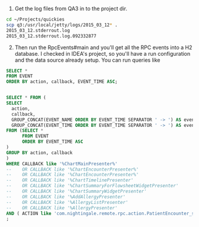 1. Get the log files from QA3 in to the project dir.
```bash
cd ~/Projects/quickies
scp q3:/usr/local/jetty/logs/2015_03_12* .
2015_03_12.stderrout.log                                                                                                                                                                                                                                                                                                                       100%   32MB  10.6MB/s   00:03    
2015_03_12.stderrout.log.092332877
```
         
2. Then run the RpcEvents#main and you'll get all the RPC events into a H2 database. I checked in IDEA's project, so you'll have a run configuration and the data source already setup.
You can run queries like
```sql
SELECT *
FROM EVENT
ORDER BY action, callback, EVENT_TIME ASC;


SELECT * FROM (
SELECT
  action,
  callback,
  GROUP_CONCAT(EVENT_NAME ORDER BY EVENT_TIME SEPARATOR ' -> ') AS event_sequence ,
  GROUP_CONCAT(EVENT_TIME ORDER BY EVENT_TIME SEPARATOR ' -> ') AS event_times
FROM (SELECT *
      FROM EVENT
      ORDER BY EVENT_TIME ASC
)
GROUP BY action, callback
)
WHERE CALLBACK like '%ChartMainPresenter%'
--    OR CALLBACK like '%ChartEncounterPresenter%'
--    OR CALLBACK like '%ChartEncounterPresenter%'
--    OR CALLBACK like '%ChartTimelinePresenter' 
--    OR CALLBACK like '%ChartSummaryForFlowsheetWidgetPresenter' 
--    OR CALLBACK like '%ChartSummaryWidgetPresenter' 
--    OR CALLBACK like '%AddAllergyPresenter' 
--    OR CALLBACK like '%AllergyListPresenter' 
--    OR CALLBACK like '%AllergyPresenter'
AND ( ACTION like 'com.nightingale.remote.rpc.action.PatientEncounter_search%' OR ACTION like 'com.nightingale.remote.rpc.action.PatientEncounter_getIDs%') 
;
```
